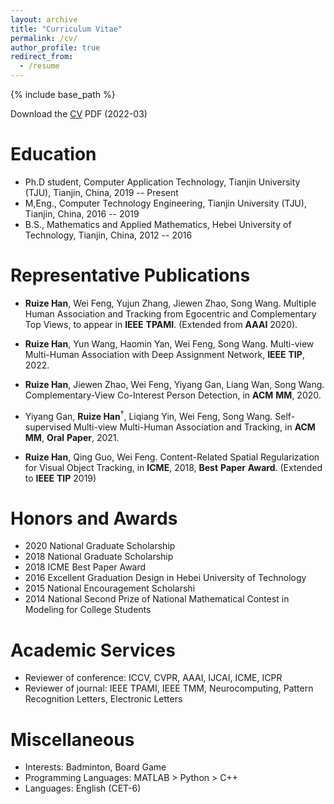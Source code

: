 ```yaml
---
layout: archive
title: "Curriculum Vitae"
permalink: /cv/
author_profile: true
redirect_from:
  - /resume
---
```


{% include base_path %}

Download the [CV](http://ruizehan.github.io/files/resume-22-03.pdf) PDF (2022-03)

Education
======

* Ph.D student, Computer Application Technology, Tianjin University (TJU), Tianjin, China, 2019 -- Present
* M,Eng., Computer Technology Engineering, Tianjin University (TJU), Tianjin, China, 2016 -- 2019
* B.S., Mathematics and Applied Mathematics, Hebei University of Technology, Tianjin, China, 2012 -- 2016


Representative Publications
======

 * **Ruize Han**, Wei Feng, Yujun Zhang, Jiewen Zhao, Song Wang. Multiple Human Association and Tracking from Egocentric and Complementary Top Views, to appear in __IEEE__ __TPAMI__. (Extended from __AAAI__ 2020).
 
 * **Ruize Han**, Yun Wang, Haomin Yan, Wei Feng, Song Wang. Multi-view Multi-Human Association with Deep Assignment Network, __IEEE__ __TIP__, 2022.
 
 * **Ruize Han**, Jiewen Zhao, Wei Feng, Yiyang Gan, Liang Wan, Song Wang. Complementary-View Co-Interest Person Detection, in __ACM__ __MM__, 2020.

 * Yiyang Gan, **Ruize Han**$^\dagger$, Liqiang Yin, Wei Feng, Song Wang. Self-supervised Multi-view Multi-Human Association and Tracking, in __ACM__ __MM__, __Oral__ __Paper__, 2021.

 * **Ruize Han**, Qing Guo, Wei Feng. Content-Related Spatial Regularization for Visual Object Tracking, in __ICME__, 2018, __Best__ __Paper__ __Award__. (Extended to __IEEE__ __TIP__ 2019)

   
Honors and Awards
======
* 2020 National Graduate Scholarship 
* 2018 National Graduate Scholarship 
* 2018 ICME Best Paper Award 
* 2016 Excellent Graduation Design in Hebei University of Technology
* 2015 National Encouragement Scholarshi
* 2014 National Second Prize of National Mathematical Contest in Modeling for College Students

Academic Services
======
 * Reviewer of conference: ICCV, CVPR, AAAI, IJCAI, ICME, ICPR
 * Reviewer of journal: IEEE TPAMI, IEEE TMM, Neurocomputing, Pattern Recognition Letters, Electronic Letters
  
Miscellaneous
======
  * Interests: Badminton, Board Game
  * Programming Languages: MATLAB > Python > C++
  * Languages: English (CET-6)
